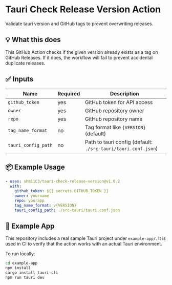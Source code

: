 # Tauri Check Release Version Action

Validate tauri version and GitHub tags to prevent overwriting releases.

## 💡 What this does

This GitHub Action checks if the given version already exists as a tag on GitHub Releases.
If it does, the workflow will fail to prevent accidental duplicate releases.

## ✅ Inputs

| Name                | Required | Description                                                   |
| ------------------- | -------- | ------------------------------------------------------------- |
| `github_token`      | yes       | GitHub token for API access                                   |
| `owner`             | yes       | GitHub repository owner                                       |
| `repo`              | yes       | GitHub repository name                                        |
| `tag_name_format`   | no       | Tag format like `{VERSION}` (default)                         |
| `tauri_config_path` | no       | Path to tauri config (default: `./src-tauri/tauri.conf.json`) |

## 📦 Example Usage

```yaml
- uses: shm11C3/tauri-check-release-version@v1.0.2
  with:
    github_token: ${{ secrets.GITHUB_TOKEN }}
    owner: yourname
    repo: yourapp
    tag_name_format: v{VERSION}
    tauri_config_path: ./src-tauri/tauri.conf.json
```

## 🧪 Example App

This repository includes a real sample Tauri project under `example-app/`.
It is used in CI to verify that the action works with an actual Tauri environment.

To run locally:

```bash
cd example-app
npm install
cargo install tauri-cli
npm run tauri dev
```
